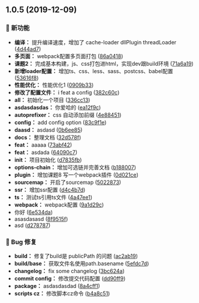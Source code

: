 ## 1.0.5 (2019-12-09)

### 🌟 新功能

* **编译：** 提升编译速度，增加了 cache-loader dllPlugin threadLoader ([4d44ad7](https://github.com/luoxue-victor/learn_webpack/commit/4d44ad7))
* **多页面：** webpack配置多页面打包 ([86a0418](https://github.com/luoxue-victor/learn_webpack/commit/86a0418))
* **课题2：** 完成基本构建，js、css打包进html，实现dev跟build环境 ([71a6a19](https://github.com/luoxue-victor/learn_webpack/commit/71a6a19))
* **新增loader配置：** 增加ts、css、less、sass、postcss、babel配置 ([53616f8](https://github.com/luoxue-victor/learn_webpack/commit/53616f8))
* **性能优化：** 性能优化1 ([0909b33](https://github.com/luoxue-victor/learn_webpack/commit/0909b33))
* **修改了配置文件：** i feat a config ([382c60c](https://github.com/luoxue-victor/learn_webpack/commit/382c60c))
* **all：** 初始化一个项目 ([336cc13](https://github.com/luoxue-victor/learn_webpack/commit/336cc13))
* **asdasdasdas：** 你爱哈的 ([ea12f9c](https://github.com/luoxue-victor/learn_webpack/commit/ea12f9c))
* **autoprefixer：** css 自动添加前缀 ([4e88451](https://github.com/luoxue-victor/learn_webpack/commit/4e88451))
* **config：** add config  option ([83c9f1e](https://github.com/luoxue-victor/learn_webpack/commit/83c9f1e))
* **daasd：** asdasd ([0b6ee85](https://github.com/luoxue-victor/learn_webpack/commit/0b6ee85))
* **docs：** 整理文档 ([32d578f](https://github.com/luoxue-victor/learn_webpack/commit/32d578f))
* **feat：** aaaaa ([73abf42](https://github.com/luoxue-victor/learn_webpack/commit/73abf42))
* **feat：** asdada ([64090c7](https://github.com/luoxue-victor/learn_webpack/commit/64090c7))
* **init：** 项目初始化 ([d7835fb](https://github.com/luoxue-victor/learn_webpack/commit/d7835fb))
* **options-chain：** 增加可选链并完善文档 ([b188007](https://github.com/luoxue-victor/learn_webpack/commit/b188007))
* **plugin：** 增加课题8 写一个webpack插件 ([0d021ce](https://github.com/luoxue-victor/learn_webpack/commit/0d021ce))
* **sourcemap：** 开启了sourcemap ([5022873](https://github.com/luoxue-victor/learn_webpack/commit/5022873))
* **ssr：** 增加ssr配置 ([d4c4b7d](https://github.com/luoxue-victor/learn_webpack/commit/d4c4b7d))
* **ts：** 测试ts引用ts文件 ([4a47ee1](https://github.com/luoxue-victor/learn_webpack/commit/4a47ee1))
* **webpack：** webpack配置 ([9a1d29c](https://github.com/luoxue-victor/learn_webpack/commit/9a1d29c))
* 你好 ([6e534da](https://github.com/luoxue-victor/learn_webpack/commit/6e534da))
* asasdasasd ([8f9515f](https://github.com/luoxue-victor/learn_webpack/commit/8f9515f))
* asd ([d278787](https://github.com/luoxue-victor/learn_webpack/commit/d278787))


### 🐛 Bug 修复

* **build：** 修复了build是 publicPath 的问题 ([ac2ab19](https://github.com/luoxue-victor/learn_webpack/commit/ac2ab19))
* **build/base：** 获取文件名使用path.basename ([5efdc7d](https://github.com/luoxue-victor/learn_webpack/commit/5efdc7d))
* **changelog：** fix some changelog ([3bc624a](https://github.com/luoxue-victor/learn_webpack/commit/3bc624a))
* **commit config：** 修改提交代码配置 ([dd90ff9](https://github.com/luoxue-victor/learn_webpack/commit/dd90ff9))
* **package：** asdasdasdad ([8a4cff1](https://github.com/luoxue-victor/learn_webpack/commit/8a4cff1))
* **scripts cz：** 修改脚本cz命令 ([b4a8c51](https://github.com/luoxue-victor/learn_webpack/commit/b4a8c51))



